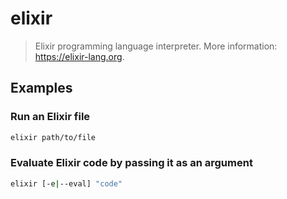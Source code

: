 # elixir

> Elixir programming language interpreter. More information: <https://elixir-lang.org>.

## Examples

### Run an Elixir file

```bash
elixir path/to/file
```

### Evaluate Elixir code by passing it as an argument

```bash
elixir [-e|--eval] "code"
```
